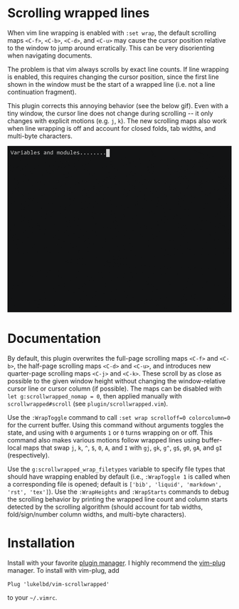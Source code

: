 Scrolling wrapped lines
=======================

When vim line wrapping is enabled with `:set wrap`, the default scrolling maps `<C-f>`,
`<C-b>`, `<C-d>`, and `<C-u>` may cause the cursor position relative to the window
to jump around erratically. This can be very disorienting when navigating documents.

The problem is that vim always scrolls by exact line counts. If line wrapping is
enabled, this requires changing the cursor position, since the first line shown in
the window must be the start of a wrapped line (i.e. not a line continuation fragment).

This plugin corrects this annoying behavior (see the below gif). Even with a tiny
window, the cursor line does not change during scrolling -- it only changes with
explicit motions (e.g. `j`, `k`). The new scrolling maps also work when line wrapping
is off and account for closed folds, tab widths, and multi-byte characters.

<img src="rec.gif" width="600">

Documentation
=============

By default, this plugin overwrites the full-page scrolling maps `<C-f>` and `<C-b>`,
the half-page scrolling maps `<C-d>` and `<C-u>`, and introduces new quarter-page
scrolling maps `<C-j>` and `<C-k>`. These scroll by as close as possible to the given
window height without changing the window-relative cursor line or cursor column (if
possible). The maps can be disabled with `let g:scrollwrapped_nomap = 0`, then applied
manually with `scrollwrapped#scroll` (see `plugin/scrollwrapped.vim`).

Use the `:WrapToggle` command to call `:set wrap scrolloff=0 colorcolumn=0` for the
current buffer. Using this command without arguments toggles the state, and using with `0`
arguments `1` or `0` turns wrapping on or off. This command also makes various motions
follow wrapped lines using buffer-local maps that swap `j`, `k`, `^`, `$`, `0`, `A`, and
`I` with `gj`, `gk`, `g^`, `g$`, `g0`, `gA`, and `gI` (respectively).

Use the `g:scrollwrapped_wrap_filetypes` variable to specify file types that should
have wrapping enabled by default (i.e., `:WrapToggle 1` is called when a corresponding
file is opened; default is `['bib', 'liquid', 'markdown', 'rst', 'tex']`). Use the
`:WrapHeights` and `:WrapStarts` commands to debug the scrolling behavior by printing
the wrapped line count and column starts detected by the scrolling algorithm (should
account for tab widths, fold/sign/number column widths, and multi-byte characters).

Installation
============

Install with your favorite [plugin manager](https://vi.stackexchange.com/q/388/8084).
I highly recommend the [vim-plug](https://github.com/junegunn/vim-plug) manager.
To install with vim-plug, add
```
Plug 'lukelbd/vim-scrollwrapped'
```
to your `~/.vimrc`.
